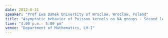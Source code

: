 ```yaml
---
date: 2012-8-31
speaker: "Prof Ewa Damek University of Wroclaw, Wroclaw, Poland"
title: "Asymptotic behavior of Poisson kernels on NA groups - Second lecture"
time: "4:00 p.m.- 5:00 pm" 
venue: "Department of Mathematics, LH-I"
---
```


